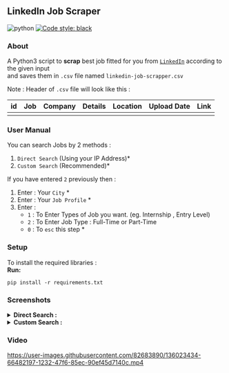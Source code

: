 ## LinkedIn Job Scraper

![python](https://img.shields.io/badge/language-Python-orange?style=for-the-badge)
[![Code style: black](https://img.shields.io/badge/code%20style-black-000000.svg?style=plasitc)](https://github.com/psf/black)

### About

A Python3 script to <b>scrap</b> best job fitted for you from [`LinkedIn`](https://www.linkedin.com/jobs/) according to the given input <br>and saves them in `.csv` file named `linkedin-job-scrapper.csv`

Note : Header of `.csv` file will look like this :

| id  | Job | Company | Details | Location | Upload Date | Link |
| --- | --- | ------- | ------- | -------- | ----------- | ---- |
|     |     |         |         |          |             |

### User Manual

You can search Jobs by 2 methods :

1. `Direct Search` (Using your IP Address)*
2. `Custom Search` (Recommended)*

If you have entered `2` previously then :

1. Enter : Your `City` \*
2. Enter : Your `Job Profile` \*
3. Enter :
   - `1` : To Enter Types of Job you want. (eg. Internship , Entry Level)
   - `2` : To Enter Job Type : Full-Time or Part-Time
   - `0` : To `esc` this step *

### Setup

To install the required libraries :
<br><b>Run:</b>

```
pip install -r requirements.txt
```

### Screenshots

<details><summary><b>Direct Search : </b></summary>
<img width="1440" alt="Direct Search" src="https://user-images.githubusercontent.com/82683890/136022659-448923a3-65b5-4ac6-96e7-f0bc2f241d2a.png">
</details>
<details><summary><b>Custom Search :</b></summary>
<img width="1440" alt="Custom Search" src="https://user-images.githubusercontent.com/82683890/136022637-f4feb648-674a-418c-b88f-030172d93d6e.png">
</details>

### Video

https://user-images.githubusercontent.com/82683890/136023434-66482197-1232-47f6-85ec-90ef45d7140c.mp4

